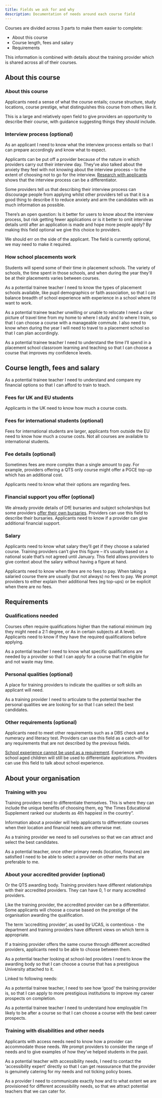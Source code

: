 ```yaml
---
title: Fields we ask for and why
description: Documentation of needs around each course field
---
```

Courses are divided across 3 parts to make them easier to complete:

* About this course
* Course length, fees and salary
* Requirements

This information is combined with details about the training provider which is shared across all of their courses.

## About this course

### About this course

Applicants need a sense of what the course entails; course structure, study locations, course prestige, what distinguishes this course from others like it.

This is a large and relatively open field to give providers an opportunity to describe their course, with guidance suggesting things they should include.

### Interview process (optional)

As an applicant I need to know what the interview process entails so that I can prepare accordingly and know what to expect.

Applicants can be put off a provider because of the nature in which providers carry out their interview day. They’ve also talked about the anxiety they feel with not knowing about the interview process – to the extent of choosing not to go for the interview. [Research with applicants](https://lookback.io/watch/Psi3panxQDwkrXuwj?t=27m39s) shows that the interview process can be a differentiator.

Some providers tell us that describing their interview process can discourage people from applying whilst other providers tell us that it is a good thing to describe it to reduce anxiety and arm the candidates with as much information as possible.

There’s an open question: Is it better for users to know about the interview process, but risk getting fewer applications or is it better to omit interview details until after an application is made and hope more people apply? By making this field optional we give this choice to providers.

We should err on the side of the applicant. The field is currently optional, we may need to make it required.

### How school placements work

Students will spend some of their time in placement schools. The variety of schools, the time spent in those schools, and when during the year they'll be at their placements varies between courses.

As a potential trainee teacher I need to know the types of placement schools available, like pupil demographics or faith association, so that I can balance breadth of school experience with experience in a school where I’d want to work.

As a potential trainee teacher unwilling or unable to relocate I need a clear picture of travel time from my home to where I study and to where I train, so that I can choose a course with a manageable commute. I also need to know when during the year I will need to travel to a placement school so that I can plan accordingly.

As a potential trainee teacher I need to understand the time I’ll spend in a placement school classroom learning and teaching so that I can choose a course that improves my confidence levels.

## Course length, fees and salary

As a potential trainee teacher I need to understand and compare my financial options so that I can afford to train to teach.

### Fees for UK and EU students

Applicants in the UK need to know how much a course costs.

### Fees for international students (optional)

Fees for international students are larger, applicants from outside the EU need to know how much a course costs. Not all courses are available to international students.

### Fee details (optional)

Sometimes fees are more complex than a single amount to pay. For example, providers offering a QTS only course might offer a PGCE top-up which has an additional cost.

Applicants need to know what their options are regarding fees.

### Financial support you offer (optional)

We already provide details of DfE bursaries and subject scholarships but some providers [offer their own bursaries](https://lookback.io/watch/CCdNXjjh34amgbWzK?t=13m55.3s-22m25s). Providers can use this field to describe their bursaries. Applicants need to know if a provider can give additional financial support.

### Salary

Applicants need to know what salary they’ll get if they choose a salaried course. Training providers can’t give this figure – it’s usually based on a national scale that’s not agreed until January. This field allows providers to give context about the salary without having a figure at hand.

Applicants need to know when there are no fees to pay. When taking a salaried course there are usually (but not always) no fees to pay. We prompt providers to either explain their additional fees (eg top-ups) or be explicit when there are no fees.

## Requirements

### Qualifications needed

Courses often require qualifications higher than the national minimum (eg they might need a 2:1 degree, or As in certain subjects at A level). Applicants need to know if they have the required qualifications before applying.

As a potential teacher I need to know what specific qualifications are needed by a provider so that I can apply for a course that I’m eligible for and not waste may time.

### Personal qualities (optional)

A place for training providers to indicate the qualities or soft skills an applicant will need.

As a training provider I need to articulate to the potential teacher the personal qualities we are looking for so that I can select the best candidates.

### Other requirements (optional)

Applicants need to meet other requirements such as a DBS check and a numeracy and literacy test. Providers can use this field as a catch-all for any requirements that are not described by the previous fields.

[School experience cannot be used as a requirement](https://www.gov.uk/government/publications/initial-teacher-training-criteria/initial-teacher-training-itt-criteria-and-supporting-advice#c13-suitability). Experience with school aged children will still be used to differentiate applications. Providers can use this field to talk about school experience.

## About your organisation

### Training with you

Training providers need to differentiate themselves. This is where they can include the unique benefits of choosing them, eg “the Times Educational Supplement ranked our students as 4th happiest in the country”.

Information about a provider will help applicants to differentiate courses when their location and financial needs are otherwise met.

As a training provider we need to sell ourselves so that we can attract and select the best candidates.

As a potential teacher, once other primary needs (location, finances) are satisfied I need to be able to select a provider on other merits that are preferable to me.

### About your accredited provider (optional)

Or the QTS awarding body. Training providers have different relationships with their accredited providers. They can have 0, 1 or many accredited providers.

Like the training provider, the accredited provider can be a differentiator. Some applicants will choose a course based on the prestige of the organisation awarding the qualification.

The term ‘accrediting provider’, as used by UCAS, is contentious - the department and training providers have different views on which term is appropriate.

If a training provider offers the same course through different accredited providers, applicants need to be able to choose between them.

As a potential teacher looking at school-led providers I need to know the awarding body so that I can choose a course that has a prestigious University attached to it.

Linked to following needs:

As a potential trainee teacher, I need to see how ‘good’ the training provider is, so that I can apply to more prestigious institutions to improve my career prospects on completion.

As a potential trainee teacher I need to understand how employable I’m likely to be after a course so that I can choose a course with the best career prospects.

### Training with disabilities and other needs

Applicants with access needs need to know how a provider can accommodate those needs. We prompt providers to consider the range of needs and to give examples of how they’ve helped students in the past.

As a potential teacher with accessibility needs, I need to contact the ‘accessibility expert’ directly so that I can get reassurance that the provider is genuinely catering for my needs and not ticking policy boxes.

As a provider I need to communicate exactly how and to what extent we are provisioned for different accessibility needs, so that we attract potential teachers that we can cater for.
